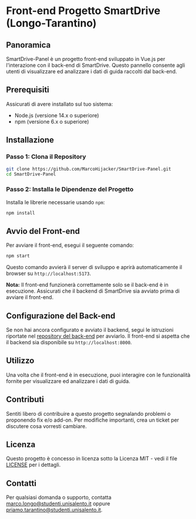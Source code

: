 # Front-end Progetto SmartDrive (Longo-Tarantino)

## Panoramica
SmartDrive-Panel è un progetto front-end sviluppato in Vue.js per l'interazione con il back-end di SmartDrive. Questo pannello consente agli utenti di visualizzare ed analizzare i dati di guida raccolti dal back-end.

## Prerequisiti
Assicurati di avere installato sul tuo sistema:
- Node.js (versione 14.x o superiore)
- npm (versione 6.x o superiore)

## Installazione

### Passo 1: Clona il Repository
```bash
git clone https://github.com/MarcoHijacker/SmartDrive-Panel.git
cd SmartDrive-Panel
```

### Passo 2: Installa le Dipendenze del Progetto
Installa le librerie necessarie usando `npm`:
```bash
npm install
```

## Avvio del Front-end
Per avviare il front-end, esegui il seguente comando:
```bash
npm start
```
Questo comando avvierà il server di sviluppo e aprirà automaticamente il browser su `http://localhost:5173`.

**Nota:** Il front-end funzionerà correttamente solo se il back-end è in esecuzione. Assicurati che il backend di SmartDrive sia avviato prima di avviare il front-end.

## Configurazione del Back-end
Se non hai ancora configurato e avviato il backend, segui le istruzioni riportate nel [repository del back-end](https://github.com/MarcoHijacker/SmartDrive) per avviarlo. Il front-end si aspetta che il backend sia disponibile su `http://localhost:8000`.

## Utilizzo
Una volta che il front-end è in esecuzione, puoi interagire con le funzionalità fornite per visualizzare ed analizzare i dati di guida.

## Contributi
Sentiti libero di contribuire a questo progetto segnalando problemi o proponendo fix e/o add-on. Per modifiche importanti, crea un ticket per discutere cosa vorresti cambiare.

## Licenza
Questo progetto è concesso in licenza sotto la Licenza MIT - vedi il file [LICENSE](LICENSE) per i dettagli.

## Contatti
Per qualsiasi domanda o supporto, contatta [marco.longo@studenti.unisalento.it](mailto:marco.longo@studenti.unisalento.it) oppure [priamo.tarantino@studenti.unisalento.it](mailto:priamo.tarantino@studenti.unisalento.it).